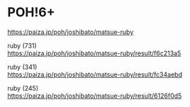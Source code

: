 POH!6+
===================
  
https://paiza.jp/poh/joshibato/matsue-ruby  
  
  
  
  
  

ruby (731)  
https://paiza.jp/poh/joshibato/matsue-ruby/result/f6c213a5  
  
ruby (341)  
https://paiza.jp/poh/joshibato/matsue-ruby/result/fc34aebd  
  
ruby (245)  
https://paiza.jp/poh/joshibato/matsue-ruby/result/6126f0d5  
  
  
  
